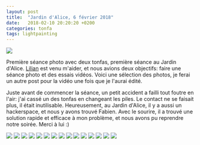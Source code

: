 ```yaml
---
layout: post
title:  "Jardin d'Alice, 6 février 2018"
date:   2018-02-10 20:20:20 +0200
categories: tonfa
tags: lightpainting
---
```


<img src="{{ '/assets/images/tonfa_jardin_alice/DSC00575.jpeg' | absolute_url }}"/>

Première séance photo avec deux tonfas, première séance au Jardin d'Alice. <a href="https://vimeo.com/lilianhardouineau" target="_blank">Lilian</a> est venu m'aider, et nous avions deux objectifs: faire une séance photo et des essais vidéos. Voici une sélection des photos, je ferai un autre post pour la vidéo une fois que je l'aurai édité.

<!--more-->

Juste avant de commencer la séance, un petit accident a failli tout foutre en l'air: j'ai cassé un des tonfas en changeant les piles. Le contact ne se faisait plus, il était inutilisable. Heureusement, au Jardin d'Alice, il y a aussi un hackerspace, et nous y avons trouvé Fabien. Avec le sourire, il a trouvé une solution rapide et efficace à mon problème, et nous avons pu reprendre notre soirée. Merci à lui :)

<img src="{{ '/assets/images/tonfa_jardin_alice/DSC00486.jpeg' | absolute_url }}"/>

<img src="{{ '/assets/images/tonfa_jardin_alice/DSC00496.jpeg' | absolute_url }}"/>

<img src="{{ '/assets/images/tonfa_jardin_alice/DSC00506.jpeg' | absolute_url }}"/>

<img src="{{ '/assets/images/tonfa_jardin_alice/DSC00515.jpeg' | absolute_url }}"/>

<img src="{{ '/assets/images/tonfa_jardin_alice/DSC00529.jpeg' | absolute_url }}"/>

<img src="{{ '/assets/images/tonfa_jardin_alice/DSC00538.jpeg' | absolute_url }}"/>

<img src="{{ '/assets/images/tonfa_jardin_alice/DSC00551.jpeg' | absolute_url }}"/>

<img src="{{ '/assets/images/tonfa_jardin_alice/DSC00558.jpeg' | absolute_url }}"/>

<img src="{{ '/assets/images/tonfa_jardin_alice/DSC00559.jpeg' | absolute_url }}"/>

<img src="{{ '/assets/images/tonfa_jardin_alice/DSC00564.jpeg' | absolute_url }}"/>

<img src="{{ '/assets/images/tonfa_jardin_alice/DSC00567.jpeg' | absolute_url }}"/>

<img src="{{ '/assets/images/tonfa_jardin_alice/DSC00572.jpeg' | absolute_url }}"/>

<img src="{{ '/assets/images/tonfa_jardin_alice/DSC00579.jpeg' | absolute_url }}"/>

<img src="{{ '/assets/images/tonfa_jardin_alice/DSC00595.jpeg' | absolute_url }}"/>

<img src="{{ '/assets/images/tonfa_jardin_alice/DSC00604.jpeg' | absolute_url }}"/>

